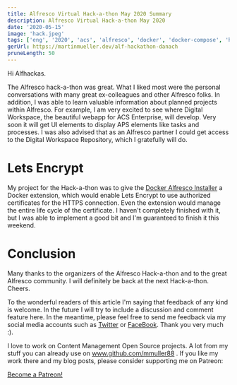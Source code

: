 ```yaml
---
title: Alfresco Virtual Hack-a-thon May 2020 Summary
description: Alfresco Virtual Hack-a-thon May 2020
date: '2020-05-15'
image: 'hack.jpeg'
tags: ['eng', '2020', 'acs', 'alfresco', 'docker', 'docker-compose', 'hackathon']
gerUrl: https://martinmueller.dev/alf-hackathon-danach
pruneLength: 50
---
```


Hi Alfhackas.

The Alfresco hack-a-thon was great. What I liked most were the personal conversations with many great ex-colleagues and other Alfresco folks. In addition, I was able to learn valuable information about planned projects within Alfresco. For example, I am very excited to see where Digital Workspace, the beautiful webapp for ACS Enterprise, will develop. Very soon it will get UI elements to display APS elements like tasks and processes. I was also advised that as an Alfresco partner I could get access to the Digital Workspace Repository, which I gratefully will do.

# Lets Encrypt
My project for the Hack-a-thon was to give the [Docker Alfresco Installer](https://github.com/Alfresco/alfresco-docker-installer) a Docker extension, which would enable Lets Encrypt to use authorized certificates for the HTTPS connection. Even the extension would manage the entire life cycle of the certificate. I haven't completely finished with it, but I was able to implement a good bit and I'm guaranteed to finish it this weekend.

# Conclusion
Many thanks to the organizers of the Alfresco Hack-a-thon and to the great Alfresco community. I will definitely be back at the next Hack-a-thon. Cheers.

To the wonderful readers of this article I'm saying that feedback of any kind is welcome. In the future I will try to include a discussion and comment feature here. In the meantime, please feel free to send me feedback via my social media accounts such as [Twitter](https://twitter.com/MartinMueller_) or [FaceBook](https://www.facebook.com/martin.muller.10485). Thank you very much :).

I love to work on Content Management Open Source projects. A lot from my stuff you can already use on www.github.com/mmuller88 . If you like my work there and my blog posts, please consider supporting me on Patreon:

<a href="https://www.patreon.com/bePatron?u=29010217" data-patreon-widget-type="become-patron-button">Become a Patreon!</a><script async src="https://c6.patreon.com/becomePatronButton.bundle.js"></script>